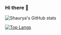### Hi there 👋

<!--
**Shaurya0108/Shaurya0108** is a ✨ _special_ ✨ repository because its `README.md` (this file) appears on your GitHub profile.

Here are some ideas to get you started:

- 🔭 I’m currently working on ...
- 🌱 I’m currently learning ...
- 👯 I’m looking to collaborate on ...
- 🤔 I’m looking for help with ...
- 💬 Ask me about ...
- 📫 How to reach me: ...
- 😄 Pronouns: ...
- ⚡ Fun fact: ...
-->

![Shaurya's GitHub stats](https://github-readme-stats.vercel.app/api?username=shaurya0108&show_icons=true&theme=transparent)


[![Top Langs](https://github-readme-stats.vercel.app/api/top-langs/?username=shaurya0108)](https://github.com/anuraghazra/github-readme-stats)
